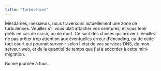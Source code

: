 ```yaml
---
title: "Turbulences"
---
```


Mesdames, messieurs, nous traversons actuellement une zone de turbulences.
Veuillez s'il vous plaît attacher vos ceintures, et vous tenir prêts en cas de
crash, ou de mort. Ce sont des choses qui arrivent. Veuillez ne pas prêter
trop attention aux éventuelles erreur d'encoding, ou de code tout court qui
pourrait survenir selon l'état de vos services DNS, de mon serveur web, et de
la quantité de temps que j'ai à accorder à cette mini-migration.

Bonne journée à tous.

